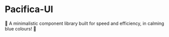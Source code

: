 # Pacifica-UI
 🔹 A minimalistic component library built for speed and efficiency, in calming blue colours! 🔹
